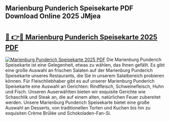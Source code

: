 ## Marienburg Punderich Speisekarte PDF Download Online 2025 JMjea

# <h2><a href="http://gc9nmc.nevu.top/?p=Marienburg+Punderich+Speisekarte">🔗 👉🔴 Marienburg Punderich Speisekarte 2025 PDF</a></h2>

[![Marienburg Punderich Speisekarte 2025 PDF](https://i.imgur.com/dBaPXMq.png)](http://gc9nmc.nevu.top/?p=Marienburg+Punderich+Speisekarte)
Die Marienburg Punderich Speisekarte ist eine Gelegenheit, etwas zu wählen, das Ihnen gefällt. Es gibt eine große Auswahl an frischen Salaten auf der Marienburg Punderich Speisekarte unseres Restaurants, die Sie in unserem Salatbereich probieren können. Für Fleischliebhaber gibt es auf unserer Marienburg Punderich Speisekarte eine Auswahl an Gerichten: Rindfleisch, Schweinefleisch, Huhn und Fisch. Unseren Auserwählten bieten wir exquisite Gerichte wie Schaschlik und Steak an, die auf einem alten, natürlichen Feuer zubereitet werden. Unsere Marienburg Punderich Speisekarte bietet eine große Auswahl an Desserts, von traditionellen Torten und Kuchen bis hin zu exquisiten Crème Brûlée und Schokoladen-Fan-Si.
